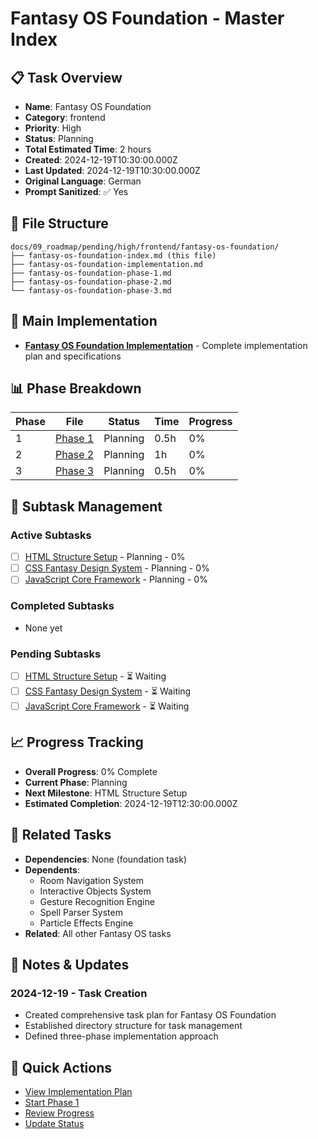 # Fantasy OS Foundation - Master Index

## 📋 Task Overview
- **Name**: Fantasy OS Foundation
- **Category**: frontend
- **Priority**: High
- **Status**: Planning
- **Total Estimated Time**: 2 hours
- **Created**: 2024-12-19T10:30:00.000Z
- **Last Updated**: 2024-12-19T10:30:00.000Z
- **Original Language**: German
- **Prompt Sanitized**: ✅ Yes

## 📁 File Structure
```
docs/09_roadmap/pending/high/frontend/fantasy-os-foundation/
├── fantasy-os-foundation-index.md (this file)
├── fantasy-os-foundation-implementation.md
├── fantasy-os-foundation-phase-1.md
├── fantasy-os-foundation-phase-2.md
└── fantasy-os-foundation-phase-3.md
```

## 🎯 Main Implementation
- **[Fantasy OS Foundation Implementation](./fantasy-os-foundation-implementation.md)** - Complete implementation plan and specifications

## 📊 Phase Breakdown
| Phase | File | Status | Time | Progress |
|-------|------|--------|------|----------|
| 1 | [Phase 1](./fantasy-os-foundation-phase-1.md) | Planning | 0.5h | 0% |
| 2 | [Phase 2](./fantasy-os-foundation-phase-2.md) | Planning | 1h | 0% |
| 3 | [Phase 3](./fantasy-os-foundation-phase-3.md) | Planning | 0.5h | 0% |

## 🔄 Subtask Management
### Active Subtasks
- [ ] [HTML Structure Setup](./fantasy-os-foundation-phase-1.md) - Planning - 0%
- [ ] [CSS Fantasy Design System](./fantasy-os-foundation-phase-2.md) - Planning - 0%
- [ ] [JavaScript Core Framework](./fantasy-os-foundation-phase-3.md) - Planning - 0%

### Completed Subtasks
- None yet

### Pending Subtasks
- [ ] [HTML Structure Setup](./fantasy-os-foundation-phase-1.md) - ⏳ Waiting
- [ ] [CSS Fantasy Design System](./fantasy-os-foundation-phase-2.md) - ⏳ Waiting
- [ ] [JavaScript Core Framework](./fantasy-os-foundation-phase-3.md) - ⏳ Waiting

## 📈 Progress Tracking
- **Overall Progress**: 0% Complete
- **Current Phase**: Planning
- **Next Milestone**: HTML Structure Setup
- **Estimated Completion**: 2024-12-19T12:30:00.000Z

## 🔗 Related Tasks
- **Dependencies**: None (foundation task)
- **Dependents**: 
  - Room Navigation System
  - Interactive Objects System
  - Gesture Recognition Engine
  - Spell Parser System
  - Particle Effects Engine
- **Related**: All other Fantasy OS tasks

## 📝 Notes & Updates
### 2024-12-19 - Task Creation
- Created comprehensive task plan for Fantasy OS Foundation
- Established directory structure for task management
- Defined three-phase implementation approach

## 🚀 Quick Actions
- [View Implementation Plan](./fantasy-os-foundation-implementation.md)
- [Start Phase 1](./fantasy-os-foundation-phase-1.md)
- [Review Progress](#progress-tracking)
- [Update Status](#notes--updates)
